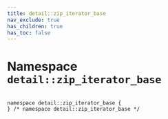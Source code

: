 ```yaml
---
title: detail::zip_iterator_base
nav_exclude: true
has_children: true
has_toc: false
---
```


# Namespace `detail::zip_iterator_base`

<code class="doxybook">
<span>namespace detail::zip&#95;iterator&#95;base {</span>
<span>} /* namespace detail::zip&#95;iterator&#95;base */</span>
</code>

